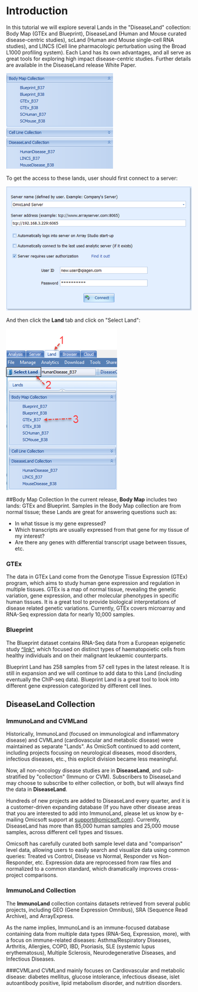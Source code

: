 # Introduction

In this tutorial we will explore several Lands in the "DiseaseLand" collection: Body Map (GTEx and Blueprint), DiseaseLand (Human and Mouse curated disease-centric studies), scLand (Human and Mouse single-cell RNA studies), and LINCS (Cell line pharmacologic perturbation using the Broad L1000 profiling system). Each Land has its own advantages, and all serve as great tools for exploring high impact disease-centric studies. Further details are available in the DiseaseLand release White Paper.

![image2_png](images/image2.png)

To get the access to these lands, user should first connect to a server:

![image142_png](images/image142.png)

And then click the **Land** tab and click on "Select Land":

![image143_png](images/image143.png)

##Body Map Collection
In the current release, **Body Map** includes two lands: GTEx and Blueprint. Samples in the Body Map collection are from normal tissue; these Lands are great for answering questions such as:
* In what tissue is my gene expressed?
* Which transcripts are usually expressed from that gene for my tissue of my interest?
* Are there any genes with differential transcript usage between tissues, etc.

### GTEx

The data in GTEx Land come from the Genotype Tissue Expression (GTEx) program, which aims to study human gene expression and regulation in multiple tissues. GTEx is a map of normal tissue, revealing the genetic variation, gene expression, and other molecular phenotypes in specific human tissues.
It is a great tool to provide biological interpretations of disease related genetic variations.
Currently, GTEx covers microarray and RNA-Seq expression data for nearly 10,000 samples.

### Blueprint

The Blueprint dataset contains RNA-Seq data from a European epigenetic study [^link^](http://www.blueprint-epigenome.eu/ ), which focused on distinct types of haematopoietic cells from healthy individuals and on their malignant leukaemic counterparts.

Blueprint Land has 258 samples from 57 cell types in the latest release. It is still in expansion and we will continue to add data to this Land (including eventually the ChIP-seq data). Blueprint Land is a great tool to look into different gene expression categorized by different cell lines.

## DiseaseLand Collection

### ImmunoLand and CVMLand
Historically, ImmunoLand (focused on immunological and inflammatory disease) and CVMLand (cardiovascular and metabolic disease) were maintained as separate "Lands". As OmicSoft continued to add content, including projects focusing on neurological diseases, mood disorders, infectious diseases, etc., this explicit division became  less meaningful.

Now, all non-oncology disease studies are in **DiseaseLand**, and sub-stratified by "collection" (Immuno or CVM). Subscribers to DiseaseLand may choose to subscribe to either collection, or both, but will always find the data in **DiseaseLand**.

Hundreds of new projects are added to DiseaseLand every quarter, and it is a customer-driven expanding database (If you have other disease areas that you are interested to add into ImmunoLand, please let us know by e-mailing Omicsoft support at support@omicsoft.com). Currently, DiseaseLand has more than 85,000 human samples and 25,000 mouse samples, across different cell types and tissues.

Omicsoft has carefully curated both sample level data and "comparison" level data, allowing users to easily search and visualize data using common queries: Treated vs Control, Disease vs Normal, Responder vs Non-Responder, etc. Expression data are reprocessed from raw files and normalized to a common standard, which dramatically improves cross-project comparisons.

### ImmunoLand Collection
The **ImmunoLand** collection contains datasets retrieved from several public projects, including GEO (Gene Expression Omnibus), SRA (Sequence Read Archive), and ArrayExpress.

As the name implies, ImmunoLand is an immune-focused  database containing data from multiple data types (RNA-Seq, Expression, more), with a focus on immune-related diseases: Asthma/Respiratory Diseases, Arthritis, Allergies, COPD, IBD, Psoriasis, SLE (systemic lupus erythematosus), Multiple Sclerosis, Neurodegenerative Diseases, and Infectious Diseases.

###CVMLand
CVMLand mainly focuses on Cardiovascular  and metabolic disease: diabetes mellitus, glucose intolerance, infectious disease, islet autoantibody positive, lipid metabolism disorder, and nutrition disorders.
